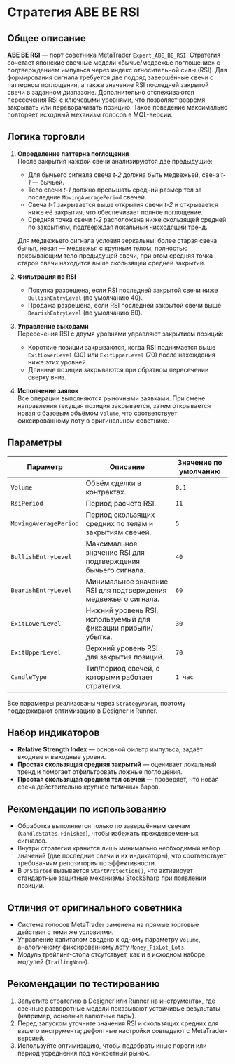 # Стратегия ABE BE RSI

## Общее описание

**ABE BE RSI** — порт советника MetaTrader `Expert_ABE_BE_RSI`. Стратегия сочетает японские свечные модели «бычье/медвежье поглощение» с подтверждением импульса через индекс относительной силы (RSI). Для формирования сигнала требуется две подряд завершённые свечи с паттерном поглощения, а также значение RSI последней закрытой свечи в заданном диапазоне. Дополнительно отслеживаются пересечения RSI с ключевыми уровнями, что позволяет вовремя закрывать или переворачивать позицию. Такое поведение максимально повторяет исходный механизм голосов в MQL-версии.

## Логика торговли

1. **Определение паттерна поглощения**  
   После закрытия каждой свечи анализируются две предыдущие:
   - Для бычьего сигнала свеча *t-2* должна быть медвежьей, свеча *t-1* — бычьей.
   - Тело свечи *t-1* должно превышать средний размер тел за последние `MovingAveragePeriod` свечей.
   - Свеча *t-1* закрывается выше открытия свечи *t-2* и открывается ниже её закрытия, что обеспечивает полное поглощение.
   - Средняя точка свечи *t-2* расположена ниже скользящей средней по закрытиям, подтверждая локальный нисходящий тренд.

   Для медвежьего сигнала условия зеркальны: более старая свеча бычья, новая — медвежья с крупным телом, полностью покрывающим тело предыдущей свечи, при этом средняя точка старой свечи находится выше скользящей средней закрытий.

2. **Фильтрация по RSI**  
   - Покупка разрешена, если RSI последней закрытой свечи ниже `BullishEntryLevel` (по умолчанию 40).
   - Продажа разрешена, если RSI последней закрытой свечи выше `BearishEntryLevel` (по умолчанию 60).

3. **Управление выходами**  
   Пересечения RSI с двумя уровнями управляют закрытием позиций:
   - Короткие позиции закрываются, когда RSI поднимается выше `ExitLowerLevel` (30) или `ExitUpperLevel` (70) после нахождения ниже этих уровней.
   - Длинные позиции закрываются при обратном пересечении сверху вниз.

4. **Исполнение заявок**  
   Все операции выполняются рыночными заявками. При смене направления текущая позиция закрывается, затем открывается новая с базовым объёмом `Volume`, что соответствует фиксированному лоту в оригинальном советнике.

## Параметры

| Параметр | Описание | Значение по умолчанию |
| --- | --- | --- |
| `Volume` | Объём сделки в контрактах. | `0.1` |
| `RsiPeriod` | Период расчёта RSI. | `11` |
| `MovingAveragePeriod` | Период скользящих средних по телам и закрытиям свечей. | `5` |
| `BullishEntryLevel` | Максимальное значение RSI для подтверждения бычьего сигнала. | `40` |
| `BearishEntryLevel` | Минимальное значение RSI для подтверждения медвежьего сигнала. | `60` |
| `ExitLowerLevel` | Нижний уровень RSI, используемый для фиксации прибыли/убытка. | `30` |
| `ExitUpperLevel` | Верхний уровень RSI для закрытия позиций. | `70` |
| `CandleType` | Тип/период свечей, с которыми работает стратегия. | `1 час` |

Все параметры реализованы через `StrategyParam`, поэтому поддерживают оптимизацию в Designer и Runner.

## Набор индикаторов

- **Relative Strength Index** — основной фильтр импульса, задаёт входные и выходные уровни.  
- **Простая скользящая средняя закрытий** — оценивает локальный тренд и помогает отфильтровать ложные поглощения.  
- **Простая скользящая средняя тел свечей** — проверяет, что новая свеча действительно крупнее типичных баров.

## Рекомендации по использованию

- Обработка выполняется только по завершённым свечам (`CandleStates.Finished`), чтобы избежать преждевременных сигналов.  
- Внутри стратегии хранится лишь минимально необходимый набор значений (две последние свечи и их индикаторы), что соответствует требованиям репозитория по эффективности.  
- В `OnStarted` вызывается `StartProtection()`, что активирует стандартные защитные механизмы StockSharp при появлении позиции.

## Отличия от оригинального советника

- Система голосов MetaTrader заменена на прямые торговые действия с теми же условиями.  
- Управление капиталом сведено к одному параметру `Volume`, аналогичному фиксированному лоту `Money_FixLot_Lots`.  
- Модуль трейлинг-стопа отсутствует, как и в исходном наборе модулей (`TrailingNone`).

## Рекомендации по тестированию

1. Запустите стратегию в Designer или Runner на инструментах, где свечные разворотные модели показывают устойчивые результаты (например, основные валютные пары).  
2. Перед запуском уточните значения RSI и скользящих средних для вашего инструмента; дефолтные настройки совпадают с MetaTrader-версией.  
3. Используйте оптимизацию, чтобы подобрать иные пороги или период усреднения под конкретный рынок.
